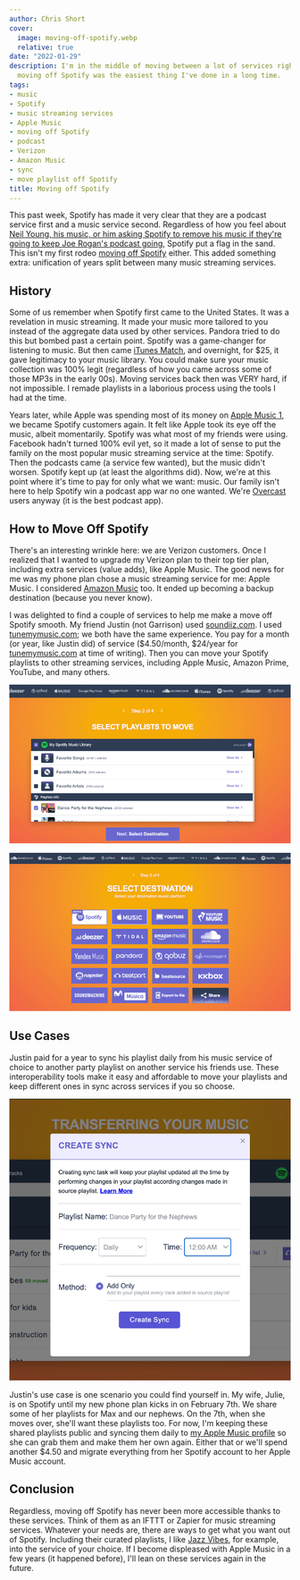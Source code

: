```yaml
---
author: Chris Short
cover:
  image: moving-off-spotify.webp
  relative: true
date: "2022-01-29"
description: I'm in the middle of moving between a lot of services right now but,
  moving off Spotify was the easiest thing I've done in a long time.
tags:
- music
- Spotify
- music streaming services
- Apple Music
- moving off Spotify
- podcast
- Verizon
- Amazon Music
- sync
- move playlist off Spotify
title: Moving off Spotify
---
```



This past week, Spotify has made it very clear that they are a podcast service first and a music service second. Regardless of how you feel about [Neil Young, his music, or him asking Spotify to remove his music if they're going to keep Joe Rogan's podcast going](https://www.nytimes.com/2022/01/26/arts/music/spotify-neil-young-joe-rogan.html), Spotify put a flag in the sand. This isn't my first rodeo [moving off Spotify](https://chrisshort.net/why-i-dumped-spotify-premium/) either. This added something extra: unification of years split between many music streaming services.

## History

Some of us remember when Spotify first came to the United States. It was a revelation in music streaming. It made your music more tailored to you instead of the aggregate data used by other services. Pandora tried to do this but bombed past a certain point. Spotify was a game-changer for listening to music. But then came [iTunes Match](https://support.apple.com/108935), and overnight, for $25, it gave legitimacy to your music library. You could make sure your music collection was 100% legit (regardless of how you came across some of those MP3s in the early 00s). Moving services back then was VERY hard, if not impossible. I remade playlists in a laborious process using the tools I had at the time.

Years later, while Apple was spending most of its money on [Apple Music 1](https://en.wikipedia.org/wiki/Apple_Music_1), we became Spotify customers again. It felt like Apple took its eye off the music, albeit momentarily. Spotify was what most of my friends were using. Facebook hadn't turned 100% evil yet, so it made a lot of sense to put the family on the most popular music streaming service at the time: Spotify. Then the podcasts came (a service few wanted), but the music didn't worsen. Spotify kept up (at least the algorithms did). Now, we're at this point where it's time to pay for only what we want: music. Our family isn't here to help Spotify win a podcast app war no one wanted. We're [Overcast](https://overcast.fm/) users anyway (it is the best podcast app).

## How to Move Off Spotify

There's an interesting wrinkle here: we are Verizon customers. Once I realized that I wanted to upgrade my Verizon plan to their top tier plan, including extra services (value adds), like Apple Music. The good news for me was my phone plan chose a music streaming service for me: Apple Music. I considered [Amazon Music](https://music.amazon.com/) too. It ended up becoming a backup destination (because you never know).

I was delighted to find a couple of services to help me make a move off Spotify smooth. My friend Justin (not Garrison) used [soundiiz.com](https://soundiiz.com/). I used [tunemymusic.com](https://www.tunemymusic.com/); we both have the same experience. You pay for a month (or year, like Justin did) of service ($4.50/month, $24/year for [tunemymusic.com](https://www.tunemymusic.com/) at time of writing). Then you can move your Spotify playlists to other streaming services, including Apple Music, Amazon Prime, YouTube, and many others.

![Select which playlists you want to sync](select-playlists.webp)

![Pick where you want your playlists to sync to](select-destination.webp)

## Use Cases

Justin paid for a year to sync his playlist daily from his music service of choice to another party playlist on another service his friends use. These interoperability tools make it easy and affordable to move your playlists and keep different ones in sync across services if you so choose.

![Create a sync job to make sure your playlists are in sync across services](create-sync.webp)

Justin's use case is one scenario you could find yourself in. My wife, Julie, is on Spotify until my new phone plan kicks in on February 7th. We share some of her playlists for Max and our nephews. On the 7th, when she moves over, she'll want these playlists too. For now, I'm keeping these shared playlists public and syncing them daily to [my Apple Music profile](https://music.apple.com/profile/TheChrisShort) so she can grab them and make them her own again. Either that or we'll spend another $4.50 and migrate everything from her Spotify account to her Apple Music account.

## Conclusion

Regardless, moving off Spotify has never been more accessible thanks to these services. Think of them as an IFTTT or Zapier for music streaming services. Whatever your needs are, there are ways to get what you want out of Spotify. Including their curated playlists, I like [Jazz Vibes](https://music.apple.com/us/playlist/jazz-vibes/pl.u-PDb42NBTo6mLr2), for example, into the service of your choice. If I become displeased with Apple Music in a few years (it happened before), I'll lean on these services again in the future.
